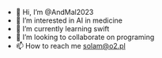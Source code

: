 - 👋 Hi, I’m @AndMal2023
- 👀 I’m interested in AI in medicine
- 🌱 I’m currently learning swift
- 💞️ I’m looking to collaborate on programing 
- 📫 How to reach me solam@o2.pl

<!---
AndMal2023/AndMal2023 is a ✨ special ✨ repository because its `README.md` (this file) appears on your GitHub profile.
You can click the Preview link to take a look at your changes.
--->
